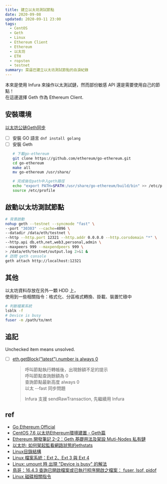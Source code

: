 ```yaml
---
title: 建立以太坊測試節點
date: 2020-09-08
updated: 2020-09-11 23:00
tags: 
  - CentOS
  - Geth
  - Linux
  - Ethereum Client 
  - Ethereum
  - 以太坊
  - ETH  
  - ropsten
  - testnet
summary: 菜逼巴建立以太坊測試節點的血淚紀錄
---
```


本來是使用 Infura 來操作以太測試鏈，然而部份敏感 API 還是需要使用自己的節點！  
在這邊選擇 Geth 作為 Ethereum Client.

## 安裝環境

[以太坊公链Geth同步](https://www.cnblogs.com/zhangmingcheng/p/11362306.html)

+ [ ] 安裝 GO 語言 `dnf install golang`
+ [ ] 安裝 Geth
  ```bash
  # 下載go-ethereum  
  git clone https://github.com/ethereum/go-ethereum.git
  cd go-ethereum
  make all
  mv go-ethereum /usr/share/  

  # 完成後在path中入geth路徑  
  echo "export PATH=$PATH:/usr/share/go-ethereum/build/bin" >> /etc/profile  
  source /etc/profile  
  ```

## 啟動以太坊測試節點

```bash
# 背景啟動
nohup geth --testnet --syncmode "fast" \
--port "30303" --cache=4096 \
--datadir /data/eth/testnet \
--http --http.port 12321 --http.addr 0.0.0.0 --http.corsdomain "*" \
--http.api db,eth,net,web3,personal,admin \
--maxpeers 999 --maxpendpeers 999 \
> /data/eth/testnet/output.log 2>&1 &
# 訪問 geth console
geth attach http://localhost:12321
```

## 其他

以太坊資料存放在另外一顆 HDD 上，  
使用到一些相關指令：格式化、分區格式轉換、掛載、裝置忙碌中

```bash
# 判斷檔案系統
lsblk -f
# Device is busy
fuser -m /path/to/mnt
```

## 追記

Unchecked item means unsolved.

+ [ ] [eth.getBlock("latest").number is always 0](https://github.com/ethereum/go-ethereum/issues/16147)
  > 呼叫節點執行轉帳後，出現餘額不足的提示  
  > 呼叫節點查詢餘額為 0  
  > 查詢節點最新高度 always 0  
  > 以太 --fast 同步問題  
  >
  > Infura 支援 sendRawTransaction, 先繼續用 Infura

## ref
+ [Go Ethereum Official](https://geth.ethereum.org)
+ [CentOS 7.6 以太坊Ethereum環境建置 - Geth篇](https://kira5033.github.io/2019/06/centos-7.6-以太坊ethereum環境建置-geth篇/)
+ [Ethereum 開發筆記 2–2：Geth 基礎用法及架設 Muti-Nodes 私有鏈](https://blog.fukuball.com/ethereum-開發筆記-22geth-基礎用法及架設-muti-nodes-私有鏈/)
+ [以太坊; 如何架起監看網路狀態的ethstats](https://medium.com/taipei-ethereum-meetup/以太坊私網建立-二-d5d6e7675840)
+ [Linux目錄結構](http://linux-wiki.cn/wiki/zh-tw/Linux目录结构)
+ [Linux 檔案系統：Ext 2、Ext 3 與 Ext 4](http://blogger.gtwang.org/2013/01/linux-ext2ext3-ext4.html)
+ [Linux: umount 時 出現 "Device is busy" 的解法](https://blog.longwin.com.tw/2008/11/debian-ubuntu-linux-umount-device-busy-2008/)
+ [鳥哥：16.4.3 查詢已開啟檔案或已執行程序開啟之檔案： fuser, lsof, pidof](http://linux.vbird.org/linux_basic/0440processcontrol.php#fuser)
+ [Linux 磁碟相關指令](http://www.vixual.net/blog/archives/187)